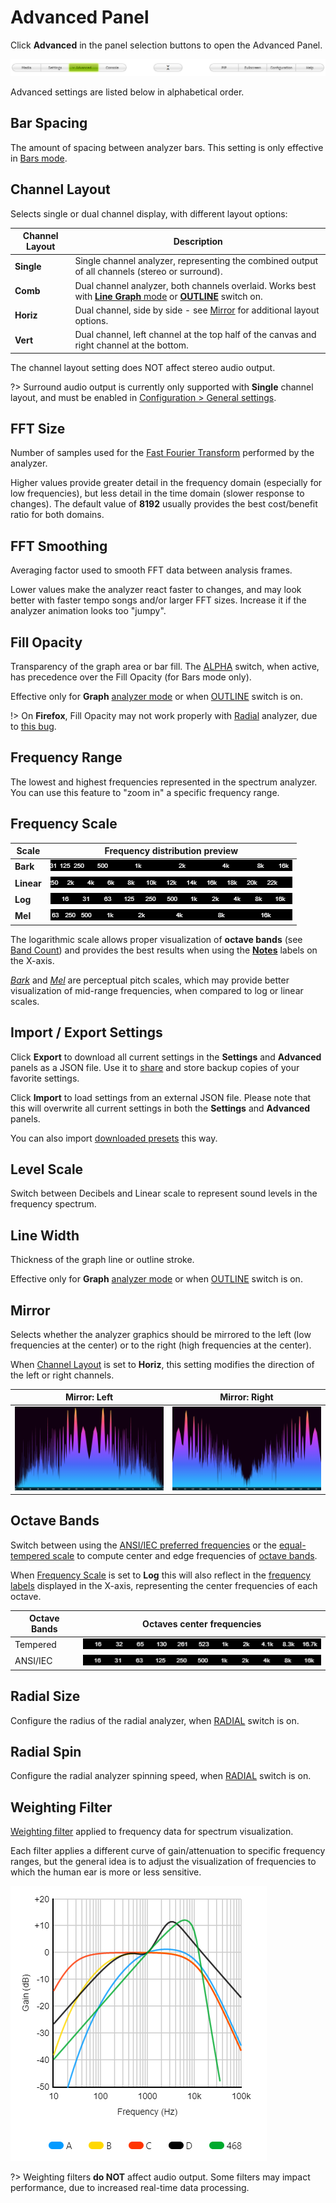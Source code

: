 # Advanced Panel

Click **Advanced** in the panel selection buttons to open the Advanced Panel.

![ui-buttons-advanced](img/UI_main_buttons_advanced.png)

Advanced settings are listed below in alphabetical order.

## Bar Spacing

<div class="advanced-panel highlight-bar-spacing"></div>

The amount of spacing between analyzer bars. This setting is only effective in [Bars mode](settings.md#analyzer-mode).

## Channel Layout

<div class="advanced-panel highlight-channel-layout"></div>

Selects single or dual channel display, with different layout options:

| Channel Layout | Description |
|----------------|-------------|
| **Single**     | Single channel analyzer, representing the combined output of all channels (stereo or surround).
| **Comb**       | Dual channel analyzer, both channels overlaid. Works best with [**Line Graph** mode](settings.md#analyzer-mode) or [**OUTLINE**](settings.md#effects-switches) switch on.
| **Horiz**      | Dual channel, side by side - see [Mirror](settings.md#mirror) for additional layout options.
| **Vert**       | Dual channel, left channel at the top half of the canvas and right channel at the bottom.

The channel layout setting does NOT affect stereo audio output.

?> Surround audio output is currently only supported with **Single** channel layout, and must be enabled in [Configuration > General settings](configuration.md#enable-51-surround-audio-output-experimental).

## FFT Size

<div class="advanced-panel highlight-fft-size"></div>

Number of samples used for the [Fast Fourier Transform](https://en.wikipedia.org/wiki/Fast_Fourier_transform) performed by the analyzer.

Higher values provide greater detail in the frequency domain (especially for low frequencies), but less detail in the time domain (slower response to changes).
The default value of **8192** usually provides the best cost/benefit ratio for both domains.

## FFT Smoothing

<div class="advanced-panel highlight-fft-smoothing"></div>

Averaging factor used to smooth FFT data between analysis frames.

Lower values make the analyzer react faster to changes, and may look better with faster tempo songs and/or larger FFT sizes.
Increase it if the analyzer animation looks too "jumpy".

## Fill Opacity

<div class="advanced-panel highlight-fill-opacity"></div>

Transparency of the graph area or bar fill. The [ALPHA](settings.md#alpha) switch, when active, has precedence over the Fill Opacity (for Bars mode only).

Effective only for **Graph** [analyzer mode](settings.md#analyzer-mode) or when [OUTLINE](settings.md#effects-switches) switch is on.

!> On **Firefox**, Fill Opacity may not work properly with [Radial](settings.md#effects-switches) analyzer, due to [this bug](https://bugzilla.mozilla.org/show_bug.cgi?id=1164912).

## Frequency Range

<div class="advanced-panel highlight-frequency-range"></div>

The lowest and highest frequencies represented in the spectrum analyzer. You can use this feature to "zoom in" a specific frequency range.

## Frequency Scale

<div class="advanced-panel highlight-frequency-scale"></div>

| Scale      | Frequency distribution preview
|------------|-----------------------------------
| **Bark**   | ![scale-bark](img/scale-bark.png)
| **Linear** | ![scale-linear](img/scale-linear.png)
| **Log**    | ![scale-log-ansi](img/scale-log-ansi.png)
| **Mel**    | ![scale-mel](img/scale-mel.png)

The logarithmic scale allows proper visualization of **octave bands** (see [Band Count](settings.md#band-count)) and provides the best results when using the [**Notes**](settings.md#x-axis-label) labels on the X-axis.

[*Bark*](https://en.wikipedia.org/wiki/Bark_scale) and [*Mel*](https://en.wikipedia.org/wiki/Mel_scale) are perceptual pitch scales, which may provide better visualization of mid-range frequencies, when compared to log or linear scales.

## Import / Export Settings

<div class="advanced-panel highlight-import-export"></div>

Click **Export** to download all current settings in the **Settings** and **Advanced** panels as a JSON file. Use it to [share](https://github.com/hvianna/audioMotion.js/discussions/categories/presets) and store backup copies of your favorite settings.

Click **Import** to load settings from an external JSON file. Please note that this will overwrite all current settings in both the **Settings** and **Advanced** panels.

You can also import [downloaded presets](settings.md#save-manage-presets) this way.

## Level Scale

<div class="advanced-panel highlight-level-scale"></div>

Switch between Decibels and Linear scale to represent sound levels in the frequency spectrum.

## Line Width

<div class="advanced-panel highlight-line-width"></div>

Thickness of the graph line or outline stroke.

Effective only for **Graph** [analyzer mode](settings.md#analyzer-mode) or when [OUTLINE](settings.md#effects-switches) switch is on.

## Mirror

<div class="advanced-panel highlight-mirror"></div>

Selects whether the analyzer graphics should be mirrored to the left (low frequencies at the center) or to the right (high frequencies at the center).

When [Channel Layout](#channel-layout) is set to **Horiz**, this setting modifies the direction of the left or right channels.

| Mirror: Left | Mirror: Right |
|:-----------:|:-------------:|
| ![mirror-left](img/mirror-left.png) | ![mirror-right](img/mirror-right.png)

## Octave Bands

<div class="advanced-panel highlight-octave-bands"></div>

Switch between using the [ANSI/IEC preferred frequencies](https://archive.org/details/gov.law.ansi.s1.11.2004) or the [equal-tempered scale](http://hyperphysics.phy-astr.gsu.edu/hbase/Music/et.html) to compute center and edge frequencies of [octave bands](settings.md#band-count).

When [Frequency Scale](#frequency-scale) is set to **Log** this will also reflect in the [frequency labels](settings.md#x-axis-labels) displayed in the X-axis, representing the center frequencies of each octave.

Octave Bands | Octaves center frequencies
-------------|------------------------------
Tempered     | ![scale-log-equal-temperament](img/scale-log-equal-temperament.png)
ANSI/IEC     | ![scale-log-ansi](img/scale-log-ansi.png)

## Radial Size

<div class="advanced-panel highlight-radial-size"></div>

Configure the radius of the radial analyzer, when [RADIAL](settings.md#effects-switches) switch is on.

## Radial Spin

<div class="advanced-panel highlight-radial-spin"></div>

Configure the radial analyzer spinning speed, when [RADIAL](settings.md#effects-switches) switch is on.

## Weighting Filter

<div class="advanced-panel highlight-weighting"></div>

[Weighting filter](https://en.wikipedia.org/wiki/Weighting_filter) applied to frequency data for spectrum visualization.

Each filter applies a different curve of gain/attenuation to specific frequency ranges, but the general idea is to adjust the
visualization of frequencies to which the human ear is more or less sensitive.

![weighting-filters-curves](img/weighting-filters-curves.png)

?> Weighting filters **do NOT** affect audio output. Some filters may impact performance, due to increased real-time data processing.


